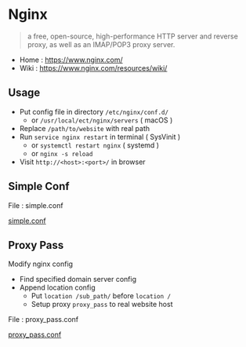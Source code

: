 # Nginx

> a free, open-source, high-performance HTTP server and reverse proxy, as well as an IMAP/POP3 proxy server.

- Home : https://www.nginx.com/
- Wiki : https://www.nginx.com/resources/wiki/

## Usage

- Put config file in directory `/etc/nginx/conf.d/`
    - or `/usr/local/ect/nginx/servers` ( macOS )
- Replace `/path/to/website` with real path
- Run `service nginx restart` in terminal ( SysVinit )
    - or `systemctl restart nginx` ( systemd )
    - or `nginx -s reload`
- Visit `http://<host>:<port>/` in browser

## Simple Conf

File : simple.conf

[simple.conf](./simple.conf ':include :type=code nginx')

## Proxy Pass

Modify nginx config

- Find specified domain server config
- Append location config
    - Put `location /sub_path/` before `location /`
    - Setup proxy `proxy_pass` to real website host

File : proxy_pass.conf

[proxy_pass.conf](./proxy_pass.conf ':include :type=code nginx')
